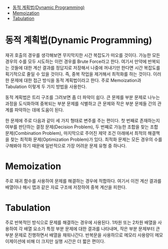 - [동적 계획법(Dynamic Programming)](#동적-계획법dynamic-programming)
- [Memoization](#memoization)
- [Tabulation](#tabulation)

# 동적 계획법(Dynamic Programming)
재귀 호출의 경우를 생각해보면 무지막지한 시간 복잡도가 떠오를 것이다. 가능한 모든 경우의 수를 모두 시도하는 이런 경우를 Brute Force라고 한다. 여기서 만약에 반복되는 것들에 대한 계산 결과를 정답지로 저장해서 나중에 꺼내기만 한다면 시간 복잡도를 획기적으로 줄일 수 있을 것이다. 즉, 중복 작업을 제거해서 최적화를 하는 것이다. 이러한 문제에 대한 접근 방식을 동적 계획법이라고 한다. 주로 Memoization과 Tabulation 이렇게 두 가지 방법을 사용한다. 

동적 계획법은 트리 구조를 그려보면 좀 더 파악이 쉽다. 큰 문제를 부분 문제로 나누는 과정을 도식화하여 중복되는 부분 문제를 식별하고 큰 문제와 작은 부분 문제들 간의 관계를 파악하는 데에 도움이 된다. 

한 문제에 주로 다음과 같이 세 가지 형태로 변주를 주는 편이다. 첫 번째로 존재하는지 여부를 판단하는 결정 문제(Decision Problem), 두 번째로 가능한 조합을 찾는 조합 문제(Combination Problem), 마지막으로 주어진 제약 조건 아래에서 최적의 해결책을 찾는 최적화 문제(Optimization Problem)가 있다. 최적화 문제는 모든 경우의 수를 구해봐야 하기 때문에 일반적으로 가장 어려운 문제 유형 중 하나다.

# Memoization
주로 재귀 함수를 사용하여 문제를 해결하는 경우에 적합하다. 여기서 이전 계산 결과를 배열이나 해시 맵과 같은 자료 구조에 저장하여 중복 계산을 피한다.

# Tabulation
주로 반복적인 방식으로 문제를 해결하는 경우에 사용된다. 1차원 또는 2차원 배열을 사용하여 각 배열 요소가 특정 부분 문제에 대한 결과를 나타내며, 작은 부분 문제부터 큰 부분 문제로 진행하면서 배열을 채워나간다. 반복문을 사용하므로 메모리 사용량이 메모이제이션에 비해 더 크지만 실행 시간은 더 짧은 편이다.